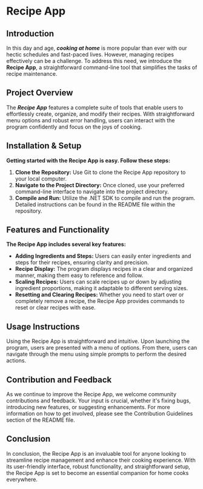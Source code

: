 # Recipe App

## Introduction
In this day and age, ***cooking at home*** is more popular than ever with our hectic schedules and fast-paced lives. However, managing recipes effectively can be a challenge. To address this need, we introduce the **Recipe App**, a straightforward command-line tool that simplifies the tasks of recipe maintenance.

## Project Overview
The ***Recipe App*** features a complete suite of tools that enable users to effortlessly create, organize, and modify their recipes. With straightforward menu options and robust error handling, users can interact with the program confidently and focus on the joys of cooking.

## Installation & Setup
**Getting started with the Recipe App is easy. Follow these steps:**

1. **Clone the Repository:** Use Git to clone the Recipe App repository to your local computer.
2. **Navigate to the Project Directory:** Once cloned, use your preferred command-line interface to navigate into the project directory.
3. **Compile and Run:** Utilize the .NET SDK to compile and run the program. Detailed instructions can be found in the README file within the repository.

## Features and Functionality
**The Recipe App includes several key features:**

- **Adding Ingredients and Steps:** Users can easily enter ingredients and steps for their recipes, ensuring clarity and precision.
- **Recipe Display:** The program displays recipes in a clear and organized manner, making them easy to reference and follow.
- **Scaling Recipes:** Users can scale recipes up or down by adjusting ingredient proportions, making it adaptable to different serving sizes.
- **Resetting and Clearing Recipes:** Whether you need to start over or completely remove a recipe, the Recipe App provides commands to reset or clear recipes with ease.

## Usage Instructions
Using the Recipe App is straightforward and intuitive. Upon launching the program, users are presented with a menu of options. From there, users can navigate through the menu using simple prompts to perform the desired actions.

## Contribution and Feedback
As we continue to improve the Recipe App, we welcome community contributions and feedback. Your input is crucial, whether it's fixing bugs, introducing new features, or suggesting enhancements. For more information on how to get involved, please see the Contribution Guidelines section of the README file.

## Conclusion
In conclusion, the Recipe App is an invaluable tool for anyone looking to streamline recipe management and enhance their cooking experience. With its user-friendly interface, robust functionality, and straightforward setup, the Recipe App is set to become an essential companion for home cooks everywhere.
